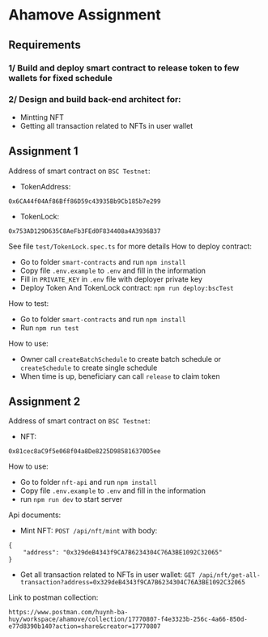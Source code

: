 # Ahamove Assignment

## Requirements
### 1/ Build and deploy smart contract to release token to few wallets for fixed schedule
### 2/ Design and build back-end architect for:
- Mintting NFT
- Getting all transaction related to NFTs in user wallet

## Assignment 1 
Address of smart contract on ```BSC Testnet```:
- TokenAddress: 
```
0x6CA44f04Af86Bff86D59c43935Bb9Cb185b7e299
```
- TokenLock: 
```
0x753AD129D635C8AeFb3FEd0F834408a4A3936B37
```

See file `test/TokenLock.spec.ts` for more details
How to deploy contract:
- Go to folder `smart-contracts` and run `npm install`
- Copy file `.env.example` to `.env` and fill in the information
- Fill in `PRIVATE_KEY` in `.env` file with deployer private key
- Deploy Token And TokenLock contract: `npm run deploy:bscTest` 

How to test:
- Go to folder `smart-contracts` and run `npm install`
- Run `npm run test`

How to use: 
- Owner call `createBatchSchedule` to create batch schedule or `createSchedule` to create single schedule
- When time is up, beneficiary can call `release` to claim token

## Assignment 2
Address of smart contract on ```BSC Testnet```:
- NFT: 
```
0x81cec8aC9f5e068f04a8De8225D985816370D5ee
```

How to use:
- Go to folder `nft-api` and run `npm install`
- Copy file `.env.example` to `.env` and fill in the information
- run `npm run dev` to start server

Api documents:
- Mint NFT: `POST /api/nft/mint` with body:
```
{
	"address": "0x329deB4343f9CA7B6234304C76A3BE1092C32065"
}
```
- Get all transaction related to NFTs in user wallet: `GET /api/nft/get-all-transaction?address=0x329deB4343f9CA7B6234304C76A3BE1092C32065`

Link to postman collection: 
```url
https://www.postman.com/huynh-ba-huy/workspace/ahamove/collection/17770807-f4e3323b-256c-4a66-850d-e77d8390b140?action=share&creator=17770807
```
